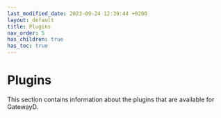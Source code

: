```yaml
---
last_modified_date: 2023-09-24 12:39:44 +0200
layout: default
title: Plugins
nav_order: 5
has_children: true
has_toc: true
---
```


# Plugins

This section contains information about the plugins that are available for GatewayD.
